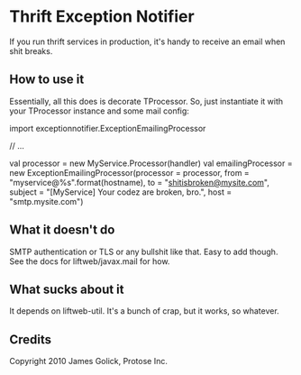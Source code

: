 Thrift Exception Notifier
=========================

If you run thrift services in production, it's handy to receive an email when shit breaks.

## How to use it

Essentially, all this does is decorate TProcessor. So, just instantiate it with your TProcessor instance and some mail config:
  
  import exceptionnotifier.ExceptionEmailingProcessor

  // ...

  val processor         = new MyService.Processor(handler)
  val emailingProcessor = new ExceptionEmailingProcessor(processor = processor,
                                                         from      = "myservice@%s".format(hostname),
                                                         to        = "shitisbroken@mysite.com",
                                                         subject   = "[MyService] Your codez are broken, bro.",
                                                         host      = "smtp.mysite.com")

## What it doesn't do

SMTP authentication or TLS or any bullshit like that. Easy to add though. See the docs for liftweb/javax.mail for how.

## What sucks about it

It depends on liftweb-util. It's a bunch of crap, but it works, so whatever.

## Credits

Copyright 2010 James Golick, Protose Inc.

